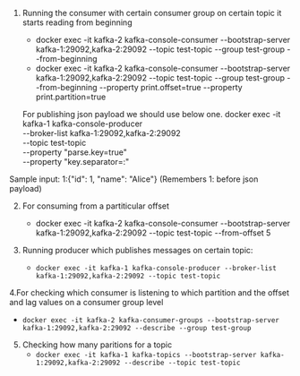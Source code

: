 1. Running the consumer with certain consumer group on certain topic it starts reading from beginning
   - docker exec -it kafka-2 kafka-console-consumer --bootstrap-server kafka-1:29092,kafka-2:29092 --topic test-topic --group test-group --from-beginning
   - docker exec -it kafka-2 kafka-console-consumer --bootstrap-server kafka-1:29092,kafka-2:29092 --topic test-topic --group test-group --from-beginning --property print.offset=true --property print.partition=true
   
   For publishing json payload we should use below one.
   docker exec -it kafka-1 kafka-console-producer \
  --broker-list kafka-1:29092,kafka-2:29092 \
  --topic test-topic \
  --property "parse.key=true" \
  --property "key.separator=:"
  
  Sample input: 1:{"id": 1, "name": "Alice"} (Remembers 1: before json payload)

2. For consuming from a partiticular offset 
   - docker exec -it kafka-2 kafka-console-consumer --bootstrap-server kafka-1:29092,kafka-2:29092 --topic test-topic --from-offset 5

3. Running producer which publishes messages on certain topic:
   - ``` docker exec -it kafka-1 kafka-console-producer --broker-list kafka-1:29092,kafka-2:29092 --topic test-topic ```

4.For checking which consumer is listening to which partition and the offset and lag values on a consumer group level
  - ``` docker exec -it kafka-2 kafka-consumer-groups --bootstrap-server kafka-1:29092,kafka-2:29092 --describe --group test-group ```

5. Checking how many paritions for a topic
   - ``` docker exec -it kafka-1 kafka-topics --bootstrap-server kafka-1:29092,kafka-2:29092 --describe --topic test-topic  ```
